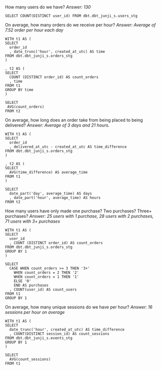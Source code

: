 How many users do we have?
*Answer: 130*
```
SELECT COUNT(DISTINCT user_id) FROM dbt.dbt_junji_s.users_stg
```

On average, how many orders do we receive per hour?
*Answer: Average of 7.52 order per hour each day*
```
WITH t1 AS (
SELECT
  order_id
  , date_trunc('hour', created_at_utc) AS time
FROM dbt.dbt_junji_s.orders_stg
)

, t2 AS (
SELECT
  COUNT (DISTINCT order_id) AS count_orders
  , time
FROM t1
GROUP BY time
)

SELECT
 AVG(count_orders)
FROM t2
```


On average, how long does an order take from being placed to being delivered?
*Answer: Average of 3 days and 21 hours.*
```
WITH t1 AS (
SELECT
  order_id
  , delivered_at_utc - created_at_utc AS time_difference
FROM dbt.dbt_junji_s.orders_stg
)

, t2 AS (
SELECT
  AVG(time_difference) AS average_time
FROM t1
)

SELECT
  date_part('day', average_time) AS days
  , date_part('hour', average_time) AS hours
FROM t2
```


How many users have only made one purchase? Two purchases? Three+ purchases?
*Answer: 25 users with 1 purchase, 28 users with 2 purchases, 71 users with 3+ purchases*
```
WITH t1 AS (
SELECT
  user_id
  , COUNT (DISTINCT order_id) AS count_orders
FROM dbt.dbt_junji_s.orders_stg
GROUP BY 1
)

SELECT
  CASE WHEN count_orders >= 3 THEN '3+'
    WHEN count_orders = 2 THEN '2'
    WHEN count_orders = 1 THEN '1'
    ELSE '0'
    END AS purchases
  , COUNT(user_id) AS count_users
FROM t1
GROUP BY 1
```


On average, how many unique sessions do we have per hour?
*Answer: 16 sessions per hour on average*
```
WITH t1 AS (
SELECT
  date_trunc('hour', created_at_utc) AS time_difference
  , COUNT(DISTINCT session_id) AS count_sessions
FROM dbt.dbt_junji_s.events_stg
GROUP BY 1
)

SELECT
  AVG(count_sessions)
FROM t1
```